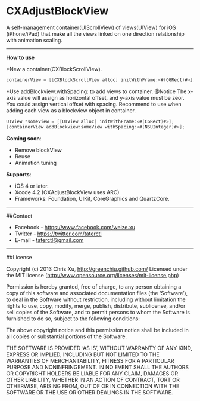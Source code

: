 CXAdjustBlockView
=================

A self-management container(UIScrollView) of views(UIView) for iOS (iPhone/iPad) that make all the views linked on one direction relationship with animation scaling.

---
**How to use**

*New a container(CXBlockScrollView).

```Objective-C 
containerView = [[CXBlockScrollView alloc] initWithFrame:<#(CGRect)#>];
```
*Use addBlockview:withSpacing: to add views to container.
 @Notice
 The x-axis value will assign as horizontal offset, and y-axis value must be zeor. You could assign vertical offset with spacing.
 Recommend to  use when adding each view as a blockview object in container. 
 
```Objective-C 
UIView *someView = [[UIView alloc] initWithFrame:<#(CGRect)#>];
[containerView addBlockview:someView withSpacing:<#(NSUInteger)#>];
```

**Coming soon**:
* Remove blockView
* Reuse
* Animation tuning

**Supports**:
* iOS 4 or later.
* Xcode 4.2 (CXAdjustBlockView uses ARC)
* Frameworks: Foundation, UIKit, CoreGraphics and QuartzCore.

---
##Contact
* Facebook - https://www.facebook.com/weize.xu
* Twitter - https://twitter.com/taterctl
* E-mail - taterctl@gmail.com

---
##License

Copyright (c) 2013 Chris Xu, http://greenchiu.github.com/ Licensed under the MIT license (http://www.opensource.org/licenses/mit-license.php)

Permission is hereby granted, free of charge, to any person obtaining a copy of this software and associated documentation files (the ‘Software’), to deal in the Software without restriction, including without limitation the rights to use, copy, modify, merge, publish, distribute, sublicense, and/or sell copies of the Software, and to permit persons to whom the Software is furnished to do so, subject to the following conditions:

The above copyright notice and this permission notice shall be included in all copies or substantial portions of the Software.

THE SOFTWARE IS PROVIDED ‘AS IS’, WITHOUT WARRANTY OF ANY KIND, EXPRESS OR IMPLIED, INCLUDING BUT NOT LIMITED TO THE WARRANTIES OF MERCHANTABILITY, FITNESS FOR A PARTICULAR PURPOSE AND NONINFRINGEMENT. IN NO EVENT SHALL THE AUTHORS OR COPYRIGHT HOLDERS BE LIABLE FOR ANY CLAIM, DAMAGES OR OTHER LIABILITY, WHETHER IN AN ACTION OF CONTRACT, TORT OR OTHERWISE, ARISING FROM, OUT OF OR IN CONNECTION WITH THE SOFTWARE OR THE USE OR OTHER DEALINGS IN THE SOFTWARE.

